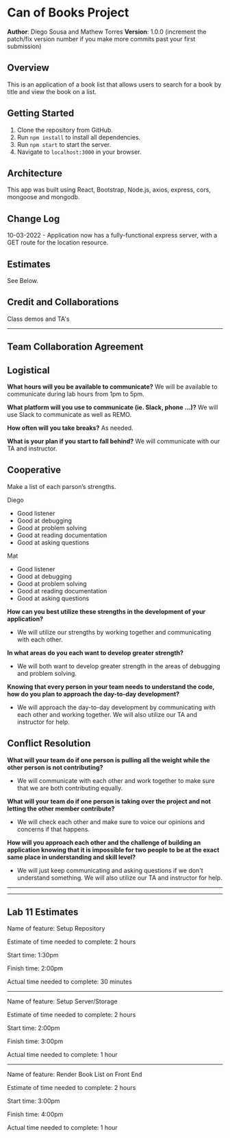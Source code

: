 # Can of Books Project

**Author**: Diego Sousa and Mathew Torres
**Version**: 1.0.0 (increment the patch/fix version number if you make more commits past your first submission)

## Overview

This is an application of a book list that allows users to search for a book by title and view the book on a list.

## Getting Started

1. Clone the repository from GitHub.
2. Run `npm install` to install all dependencies.
3. Run `npm start` to start the server.
4. Navigate to `localhost:3000` in your browser.

## Architecture

This app was built using React, Bootstrap, Node.js, axios, express, cors, mongoose and mongodb.

## Change Log

10-03-2022 - Application now has a fully-functional express server, with a GET route for the location resource.

<!-- Use this area to document the iterative changes made to your application as each feature is successfully implemented. Use time stamps. Here's an example:

01-01-2001 4:59pm - Application now has a fully-functional express server, with a GET route for the location resource. -->

## Estimates

See Below.

## Credit and Collaborations

Class demos and TA's

---


## Team Collaboration Agreement

## Logistical

**What hours will you be available to communicate?**
We will be available to communicate during lab hours from 1pm to 5pm.

**What platform will you use to communicate (ie. Slack, phone …)?**
We will use Slack to communicate as well as REMO.

**How often will you take breaks?**
As needed.

**What is your plan if you start to fall behind?**
We will communicate with our TA and instructor.

## Cooperative

Make a list of each parson’s strengths.

Diego

- Good listener
- Good at debugging
- Good at problem solving
- Good at reading documentation
- Good at asking questions

Mat

- Good listener
- Good at debugging
- Good at problem solving
- Good at reading documentation
- Good at asking questions

**How can you best utilize these strengths in the development of your application?**

- We will utilize our strengths by working together and communicating with each other.

**In what areas do you each want to develop greater strength?**

- We will both want to develop greater strength in the areas of debugging and problem solving.

**Knowing that every person in your team needs to understand the code, how do you plan to approach the day-to-day development?**

- We will approach the day-to-day development by communicating with each other and working together. We will also utilize our TA and instructor for help.

## Conflict Resolution

**What will your team do if one person is pulling all the weight while the other person is not contributing?**

- We will communicate with each other and work together to make sure that we are both contributing equally.

**What will your team do if one person is taking over the project and not letting the other member contribute?**

- We will check each other and make sure to voice our opinions and concerns if that happens.

**How will you approach each other and the challenge of building an application knowing that it is impossible for two people to be at the exact same place in understanding and skill level?**

- We will just keep communicating and asking questions if we don't understand something. We will also utilize our TA and instructor for help.

---
---

## Lab 11 Estimates

Name of feature: Setup Repository

Estimate of time needed to complete: 2 hours

Start time: 1:30pm

Finish time: 2:00pm

Actual time needed to complete: 30 minutes

---

Name of feature: Setup Server/Storage

Estimate of time needed to complete: 2 hours

Start time: 2:00pm

Finish time: 3:00pm

Actual time needed to complete: 1 hour

---

Name of feature: Render Book List on Front End

Estimate of time needed to complete: 2 hours

Start time: 3:00pm

Finish time: 4:00pm

Actual time needed to complete: 1 hour
